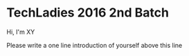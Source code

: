 # TechLadies 2016 2nd Batch

Hi, I'm XY

Please write a one line introduction of yourself above this line
